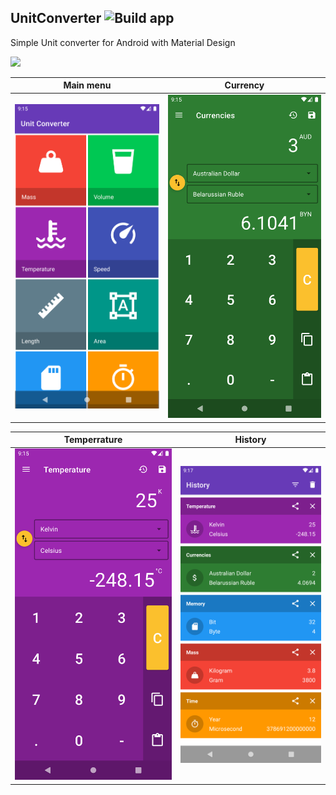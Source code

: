 UnitConverter ![Build app](https://github.com/nevack/UnitConverter/workflows/Build%20app/badge.svg)
-------------
Simple Unit converter for Android with Material Design

<a href="https://play.google.com/store/apps/details?id=dev.nevack.unitconverter" target="_blank">
<img src="https://play.google.com/intl/en_us/badges/static/images/badges/en_badge_web_generic.png" width=258 />
</a>

 Main menu | Currency
-----------|----------
![Categories](.github/images/main.png) | ![Currency](.github/images/currency.png)

 Temperrature | History
--------------|---------
![Temperature](.github/images/temperature.png) | ![History](.github/images/history.png)
